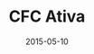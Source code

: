 ---
layout: post
category: portfolio
title: "CFC Ativa"
link: "http://www.behance.net/gallery/26099437/Ativa-CFC"
date:  "2015-05-10"
postdate: "Maio/2015"
banner: "https://mir-s3-cdn-cf.behance.net/project_modules/1400_opt_1/94b1c926099437.5c1fdcaa72663.jpg"
description: "Criação de identidade visual, logotipo e papelaria. Planejamento, criação, concepção do design do site em WordPress para autoescola"
---